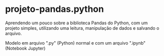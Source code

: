 # projeto-pandas.python
Aprendendo um pouco sobre a biblioteca Pandas do Python, com um projeto simples, utilizando uma leitura, manipulação de dados e salvando o arquivo.

Modelo em arquivo ".py" (Python) normal e com um arquivo ".ipynb" (Notebook Jupyter)
